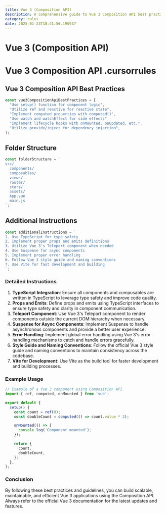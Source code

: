 ```yaml
---
title: Vue 3 (Composition API)
description: A comprehensive guide to Vue 3 Composition API best practices, project structure, and additional instructions for building scalable and maintainable Vue 3 applications.
category: rules
date: 2025-01-23T18:41:56.190937
---
```



# Vue 3 (Composition API)

# Vue 3 Composition API .cursorrules

## Vue 3 Composition API Best Practices

```javascript
const vue3CompositionApiBestPractices = [
  "Use setup() function for component logic",
  "Utilize ref and reactive for reactive state",
  "Implement computed properties with computed()",
  "Use watch and watchEffect for side effects",
  "Implement lifecycle hooks with onMounted, onUpdated, etc.",
  "Utilize provide/inject for dependency injection",
];
```

## Folder Structure

```javascript
const folderStructure = `
src/
  components/
  composables/
  views/
  router/
  store/
  assets/
  App.vue
  main.js
`;
```

## Additional Instructions

```javascript
const additionalInstructions = `
1. Use TypeScript for type safety
2. Implement proper props and emits definitions
3. Utilize Vue 3's Teleport component when needed
4. Use Suspense for async components
5. Implement proper error handling
6. Follow Vue 3 style guide and naming conventions
7. Use Vite for fast development and building
`;
```

### Detailed Instructions

1. **TypeScript Integration**: Ensure all components and composables are written in TypeScript to leverage type safety and improve code quality.
2. **Props and Emits**: Define props and emits using TypeScript interfaces to ensure type safety and clarity in component communication.
3. **Teleport Component**: Use Vue 3's Teleport component to render components outside the current DOM hierarchy when necessary.
4. **Suspense for Async Components**: Implement Suspense to handle asynchronous components and provide a better user experience.
5. **Error Handling**: Implement global error handling using Vue 3's error handling mechanisms to catch and handle errors gracefully.
6. **Style Guide and Naming Conventions**: Follow the official Vue 3 style guide and naming conventions to maintain consistency across the codebase.
7. **Vite for Development**: Use Vite as the build tool for faster development and building processes.

### Example Usage

```javascript
// Example of a Vue 3 component using Composition API
import { ref, computed, onMounted } from 'vue';

export default {
  setup() {
    const count = ref(0);
    const doubleCount = computed(() => count.value * 2);

    onMounted(() => {
      console.log('Component mounted');
    });

    return {
      count,
      doubleCount,
    };
  },
};
```

### Conclusion

By following these best practices and guidelines, you can build scalable, maintainable, and efficient Vue 3 applications using the Composition API. Always refer to the official Vue 3 documentation for the latest updates and features.
